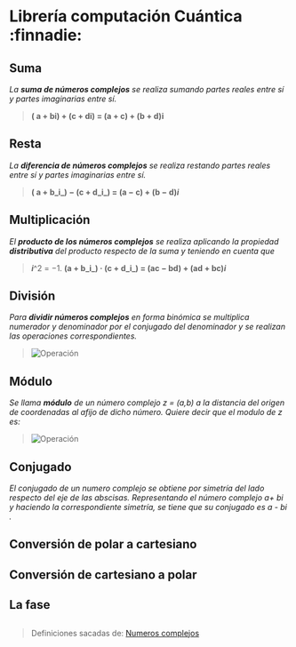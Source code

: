 
# Librería computación Cuántica :finnadie:

## Suma 

_La **suma de números complejos** se realiza sumando partes reales entre sí y partes imaginarias entre sí._
> **( a + bi) + (c + di) = (a + c) + (b + d)i**

## Resta

_La **diferencia de números complejos** se realiza restando partes reales entre sí y partes imaginarias entre sí._
>**( a + b_i_) − (c + d_i_) = (a − c) + (b − d)_i_**

## Multiplicación

_El **producto de los números complejos** se realiza aplicando la propiedad **distributiva** del producto respecto de la suma y teniendo en cuenta que_          
> _**i**_^2  = −1.
> **(a + b_i_) · (c + d_i_) = (ac − bd) + (ad + bc)_i_**

## División 

_Para **dividir números complejos** en forma binómica se multiplica numerador y denominador por el conjugado del denominador y se realizan las operaciones correspondientes._

>![Operación](https://i.ibb.co/5rrRTkt/Captura32.png)



## Módulo
_Se llama **módulo** de un número complejo _z_ = (_a_,_b_) a la distancia del origen de coordenadas al afijo de dicho número. Quiere decir que el modulo de z es:_
>![Operación](https://i.ibb.co/wMYhFvj/Captura33.png)



## Conjugado 

_El conjugado de un numero complejo se obtiene por simetría del lado respecto del eje de las abscisas._
_Representando el número complejo _a+ bi_ y haciendo la correspondiente simetría, se tiene que su conjugado es _a - bi_ ._

## Conversión de polar a cartesiano 

## Conversión de cartesiano a polar 

## La fase 


## 
> Definiciones sacadas de: [Numeros complejos ](https://www.ditutor.com/numeros_complejos/numeros_complejos.html)
